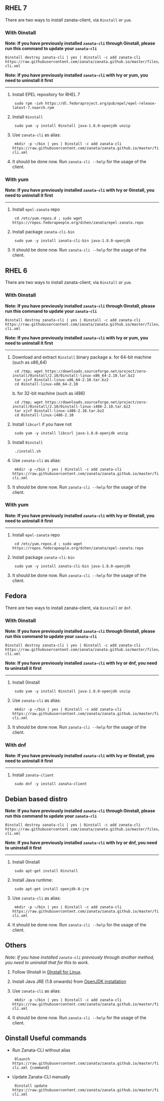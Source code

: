 ## RHEL 7
There are two ways to install zanata-client, via `0install` or `yum`.

### With 0install

**Note: If you have previously installed `zanata-cli` through 0install, please run this command to update your `zanata-cli`**

    0install destroy zanata-cli | yes | 0install -c add zanata-cli https://raw.githubusercontent.com/zanata/zanata.github.io/master/files/0install/zanata-cli.xml

**Note: If you have previously installed `zanata-cli` with Ivy or yum, you need to uninstall it first**

---

1. Install EPEL repository for RHEL 7

        sudo rpm -ivh https://dl.fedoraproject.org/pub/epel/epel-release-latest-7.noarch.rpm

2. Install `0install`

        sudo yum -y install 0install java-1.8.0-openjdk unzip

3. Use `zanata-cli` as alias: 

        mkdir -p ~/bin | yes | 0install -c add zanata-cli https://raw.githubusercontent.com/zanata/zanata.github.io/master/files/0install/zanata-cli.xml

4. It should be done now. Run `zanata-cli --help` for the usage of the client.
 
### With yum

**Note: If you have previously installed `zanata-cli` with Ivy or 0install, you need to uninstall it first**

---

1. Install `epel-zanata` repo

        cd /etc/yum.repos.d ; sudo wget https://repos.fedorapeople.org/dchen/zanata/epel-zanata.repo

2. Install package `zanata-cli-bin`

        sudo yum -y install zanata-cli-bin java-1.8.0-openjdk

3. It should be done now. Run `zanata-cli --help` for the usage of the client.

## RHEL 6
There are two ways to install zanata-client, via `0install` or `yum`.

### With 0install

**Note: If you have previously installed `zanata-cli` through 0install, please run this command to update your `zanata-cli`**

    0install destroy zanata-cli | yes | 0install -c add zanata-cli https://raw.githubusercontent.com/zanata/zanata.github.io/master/files/0install/zanata-cli.xml

**Note: If you have previously installed `zanata-cli` with Ivy or yum, you need to uninstall it first**

---

1. Download and extract `0install` binary package
   a. for 64-bit machine (such as x86_64)

        cd /tmp; wget https://downloads.sourceforge.net/project/zero-install/0install/2.10/0install-linux-x86_64-2.10.tar.bz2
        tar xjvf 0install-linux-x86_64-2.10.tar.bz2
        cd 0install-linux-x86_64-2.10
  
   b. for 32-bit machine (such as i486)
   
        cd /tmp; wget https://downloads.sourceforge.net/project/zero-install/0install/2.10/0install-linux-i486-2.10.tar.bz2
        tar xjvf 0install-linux-i486-2.10.tar.bz2
        cd 0install-linux-i486-2.10

2. Install `libcurl` if you have not

        sudo yum -y install libcurl java-1.8.0-openjdk unzip


3. Install `0install`

        ./install.sh 

4. Use `zanata-cli` as alias: 

        mkdir -p ~/bin | yes | 0install -c add zanata-cli https://raw.githubusercontent.com/zanata/zanata.github.io/master/files/0install/zanata-cli.xml

5. It should be done now. Run `zanata-cli --help` for the usage of the client.

### With yum

**Note: If you have previously installed `zanata-cli` with Ivy or 0install, you need to uninstall it first**

---

1. Install `epel-zanata` repo

        cd /etc/yum.repos.d ; sudo wget https://repos.fedorapeople.org/dchen/zanata/epel-zanata.repo

2. Install package `zanata-cli-bin`

        sudo yum -y install zanata-cli-bin java-1.8.0-openjdk

3. It should be done now. Run `zanata-cli --help` for the usage of the client.

## Fedora
There are two ways to install zanata-client, via `0install` or `dnf`.

### With 0install

**Note: If you have previously installed `zanata-cli` through 0install, please run this command to update your `zanata-cli`**

    0install destroy zanata-cli | yes | 0install -c add zanata-cli https://raw.githubusercontent.com/zanata/zanata.github.io/master/files/0install/zanata-cli.xml

**Note: If you have previously installed `zanata-cli` with Ivy or dnf, you need to uninstall it first**

---

1. Install 0install

        sudo yum -y install 0install java-1.8.0-openjdk unzip

2. Use `zanata-cli` as alias: 

        mkdir -p ~/bin | yes | 0install -c add zanata-cli https://raw.githubusercontent.com/zanata/zanata.github.io/master/files/0install/zanata-cli.xml

3. It should be done now. Run `zanata-cli --help` for the usage of the client.

### With dnf

**Note: If you have previously installed `zanata-cli` with Ivy or 0install, you need to uninstall it first**

---

1. Install `zanata-client`

        sudo dnf -y install zanata-client

## Debian based distro

**Note: If you have previously installed `zanata-cli` through 0install, please run this command to update your `zanata-cli`**

    0install destroy zanata-cli | yes | 0install -c add zanata-cli https://raw.githubusercontent.com/zanata/zanata.github.io/master/files/0install/zanata-cli.xml

**Note: If you have previously installed `zanata-cli` with Ivy or dnf, you need to uninstall it first**

---

1. Install 0install

        sudo apt-get install 0install

2. Install Java runtime: 

        sudo apt-get install openjdk-8-jre

3. Use `zanata-cli` as alias: 

        mkdir -p ~/bin | yes | 0install -c add zanata-cli https://raw.githubusercontent.com/zanata/zanata.github.io/master/files/0install/zanata-cli.xml

4. It should be done now. Run `zanata-cli --help` for the usage of the client.

## Others
*Note: If you have installed `zanata-cli` previously through another method, you need to uninstall that for this to work.*

1. Follow 0Install in [0Install for Linux](http://0install.net/install-linux.html).
2. Install Java JRE (1.8 onwards) from [OpenJDK installation](http://openjdk.java.net/install/index.html)
3. Use `zanata-cli` as alias: 

        mkdir -p ~/bin | yes | 0install -c add zanata-cli https://raw.githubusercontent.com/zanata/zanata.github.io/master/files/0install/zanata-cli.xml

4. It should be done now. Run `zanata-cli --help` for the usage of the client.

## 0install Useful commands

 * Run Zanata-CLI without alias

        0launch https://raw.githubusercontent.com/zanata/zanata.github.io/master/files/0install/zanata-cli.xml {command}

 * Update Zanata-CLI manually
 
        0install update https://raw.githubusercontent.com/zanata/zanata.github.io/master/files/0install/zanata-cli.xml

